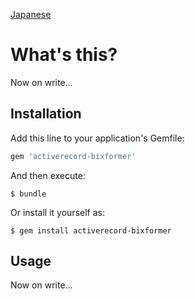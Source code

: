 [Japanese](https://github.com/aki2o/activerecord-bixformer/blob/master/README-ja.md)

# What's this?

Now on write...

## Installation

Add this line to your application's Gemfile:

```ruby
gem 'activerecord-bixformer'
```

And then execute:

    $ bundle

Or install it yourself as:

    $ gem install activerecord-bixformer

## Usage

Now on write...

